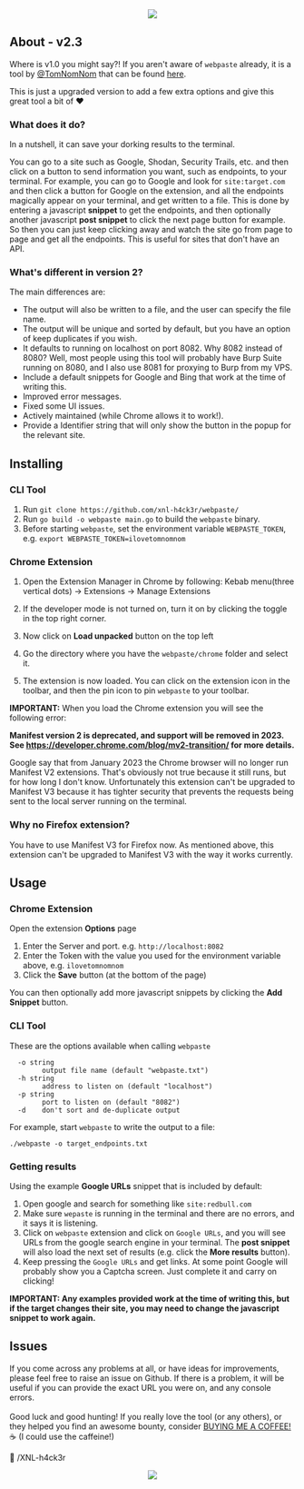 <center><img src="https://github.com/xnl-h4ck3r/webpaste/blob/main/images/title.png"></center>

## About - v2.3

Where is v1.0 you might say?! If you aren't aware of `webpaste` already, it is a tool by [@TomNomNom](https://twitter.com/tomnomnom) that can be found [here](https://github.com/tomnomnom/hacks/tree/master/webpaste).

This is just a upgraded version to add a few extra options and give this great tool a bit of ♥️

### What does it do?

In a nutshell, it can save your dorking results to the terminal.

You can go to a site such as Google, Shodan, Security Trails, etc. and then click on a button to send information you want, such as endpoints, to your terminal. For example, you can go to Google and look for `site:target.com` and then click a button for Google on the extension, and all the endpoints magically appear on your terminal, and get written to a file. This is done by entering a javascript **snippet** to get the endpoints, and then optionally another javascript **post snippet** to click the next page button for example. So then you can just keep clicking away and watch the site go from page to page and get all the endpoints. This is useful for sites that don't have an API.

### What's different in version 2?

The main differences are:

- The output will also be written to a file, and the user can specify the file name.
- The output will be unique and sorted by default, but you have an option of keep duplicates if you wish.
- It defaults to running on localhost on port 8082. Why 8082 instead of 8080? Well, most people using this tool will probably have Burp Suite running on 8080, and I also use 8081 for proxying to Burp from my VPS.
- Include a default snippets for Google and Bing that work at the time of writing this.
- Improved error messages.
- Fixed some UI issues.
- Actively maintained (while Chrome allows it to work!).
- Provide a Identifier string that will only show the button in the popup for the relevant site.

## Installing

### CLI Tool

1. Run `git clone https://github.com/xnl-h4ck3r/webpaste/`
2. Run `go build -o webpaste main.go` to build the `webpaste` binary.
3. Before starting `webpaste`, set the environment variable `WEBPASTE_TOKEN`, e.g. `export WEBPASTE_TOKEN=ilovetomnomnom`

### Chrome Extension

1. Open the Extension Manager in Chrome by following:
   Kebab menu(three vertical dots) -> Extensions -> Manage Extensions

2. If the developer mode is not turned on, turn it on by clicking the toggle in the top right corner.

3. Now click on **Load unpacked** button on the top left

4. Go the directory where you have the `webpaste/chrome` folder and select it.

5. The extension is now loaded. You can click on the extension icon in the toolbar, and then the pin icon to pin `webpaste` to your toolbar.

**IMPORTANT:**
When you load the Chrome extension you will see the following error:

**Manifest version 2 is deprecated, and support will be removed in 2023. See https://developer.chrome.com/blog/mv2-transition/ for more details.**

Google say that from January 2023 the Chrome browser will no longer run Manifest V2 extensions. That's obviously not true because it still runs, but for how long I don't know. Unfortunately this extension can't be upgraded to Manifest V3 because it has tighter security that prevents the requests being sent to the local server running on the terminal.

### Why no Firefox extension?

You have to use Manifest V3 for Firefox now. As mentioned above, this extension can't be upgraded to Manifest V3 with the way it works currently.

## Usage

### Chrome Extension

Open the extension **Options** page

1. Enter the Server and port. e.g. `http://localhost:8082`
2. Enter the Token with the value you used for the environment variable above, e.g. `ilovetomnomnom`
3. Click the **Save** button (at the bottom of the page)

You can then optionally add more javascript snippets by clicking the **Add Snippet** button.

### CLI Tool

These are the options available when calling `webpaste`

```
  -o string
    	output file name (default "webpaste.txt")
  -h string
        address to listen on (default "localhost")
  -p string
    	port to listen on (default "8082")
  -d	don't sort and de-duplicate output
```

For example, start `webpaste` to write the output to a file:

```
./webpaste -o target_endpoints.txt
```

### Getting results

Using the example **Google URLs** snippet that is included by default:

1. Open google and search for something like `site:redbull.com`
2. Make sure `wepaste` is running in the terminal and there are no errors, and it says it is listening.
3. Click on `webpaste` extension and click on `Google URLs`, and you will see URLs from the google search engine in your terminal. The **post snippet** will also load the next set of results (e.g. click the **More results** button).
4. Keep pressing the `Google URLs` and get links. At some point Google will probably show you a Captcha screen. Just complete it and carry on clicking!

**IMPORTANT: Any examples provided work at the time of writing this, but if the target changes their site, you may need to change the javascript snippet to work again.**

## Issues

If you come across any problems at all, or have ideas for improvements, please feel free to raise an issue on Github. If there is a problem, it will be useful if you can provide the exact URL you were on, and any console errors.
<br><br>
Good luck and good hunting!
If you really love the tool (or any others), or they helped you find an awesome bounty, consider [BUYING ME A COFFEE!](https://ko-fi.com/xnlh4ck3r) ☕ (I could use the caffeine!)

🤘 /XNL-h4ck3r

<p align="center"><img src="https://github.com/xnl-h4ck3r/webpaste/blob/main/images/options.png"></p>
